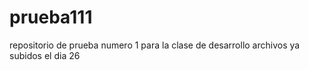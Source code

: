 # prueba111
repositorio de prueba numero 1 para la clase de desarrollo
archivos ya subidos el dia 26 
